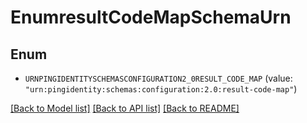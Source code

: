 # EnumresultCodeMapSchemaUrn

## Enum


* `URNPINGIDENTITYSCHEMASCONFIGURATION2_0RESULT_CODE_MAP` (value: `"urn:pingidentity:schemas:configuration:2.0:result-code-map"`)


[[Back to Model list]](../README.md#documentation-for-models) [[Back to API list]](../README.md#documentation-for-api-endpoints) [[Back to README]](../README.md)


